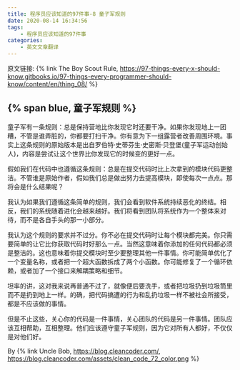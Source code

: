 ```yaml
---
title: 程序员应该知道的97件事-8 童子军规则
date: 2020-08-14 16:34:56
tags: 
	- 程序员应该知道的97件事
categories:
	- 英文文章翻译
---
```


原文链接: {% link The Boy Scout Rule, https://97-things-every-x-should-know.gitbooks.io/97-things-every-programmer-should-know/content/en/thing_08/ %}

## {% span blue, 童子军规则 %}

童子军有一条规则：总是保持营地比你发现它时还要干净。如果你发现地上一团糟，不管是谁弄脏的，你都要打扫干净。你有意为下一组露营者改善周围环境。事实上这条规则的原始版本是出自罗伯特·史蒂芬生·史密斯·贝登堡(童子军运动创始人)，内容是尝试让这个世界比你发现它的时候变的更好一点。

假如我们在代码中也遵循这条规则：总是在提交代码时比上次拿到的模块代码更整洁。不管谁是原始作者，假如我们总是做出努力去提高模块，即使每次一点点。那将会是什么结果呢？

我认为如果我们遵循这条简单的规则，我们会看到软件系统持续恶化的终结。相反，我们的系统随着进化会越来越好。我们将看到团队将系统作为一个整体来对待，而不是各自手头的那一小部分。

<!-- more -->

我认为这个规则的要求并不过分。你不必在提交代码时让每个模块都完美。你只需要简单的让它比你获取代码时好那么一点。当然这意味着你添加的任何代码都必须是整洁的。这也意味着你提交模块时至少要整理其他一件事情。你可能简单优化了一个变量名称，或者把一个超大函数拆成了两个小函数。你可能修复了一个循环依赖，或者加了一个接口来解耦策略和细节。

坦率的讲，这对我来说再普通不过了，就像便后要洗手，或者把垃圾扔到垃圾筒里而不是扔到地上一样。的确，把代码搞遭的行为和乱扔垃圾一样不被社会所接受，都是不应该做的事情。

但是不止这些，关心你的代码是一件事情，关心团队的代码是另一件事情。团队应该互相帮助，互相整理。他们应该遵守童子军规则，因为它对所有人都好，不仅仅是对他们好。

By {% link Uncle Bob, https://blog.cleancoder.com/, https://blog.cleancoder.com/assets/clean_code_72_color.png %}
